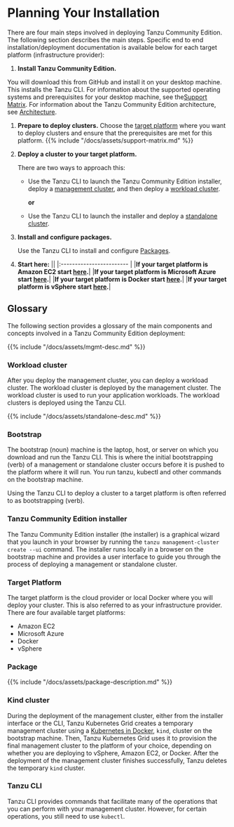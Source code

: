 # Planning Your Installation

There are four main steps involved in deploying Tanzu Community Edition. The following section describes the main steps. Specific end to end installation/deployment documentation is available below for each target platform (infrastructure provider):

1. **Install Tanzu Community Edition.**

You will download this from GitHub and install it on your desktop machine. This installs the Tanzu CLI. For information about the supported operating systems and prerequisites for your desktop machine, see the[Support Matrix](support-matrix/#local-client-machine). For information about the Tanzu Community Edition architecture, see [Architecture](architecture).

1. **Prepare to deploy clusters.**
Choose the [target platform](installation-planning/#target-platform) where you want to deploy clusters and ensure that the prerequisites are met for this platform.
   {{% include "/docs/assets/support-matrix.md" %}}

1. **Deploy a cluster to your target platform.**

   There are two ways to approach this:

   * Use the Tanzu CLI to launch the Tanzu Community Edition installer, deploy a [management cluster](installation-planning/#management-cluster-description), and then deploy a [workload cluster](installation-planning/#workload-cluster).

     **or**

   * Use the Tanzu CLI to launch the installer and deploy a [standalone cluster](installation-planning/#standalone-cluster).

1. **Install and configure packages.**

   Use the Tanzu CLI to install and configure [Packages](installation-planning/#package).

1. **Start here:**
   ||
   |:------------------------ |
   |**If your target platform is Amazon EC2 start [here](aws-intro).**|
   |**If your target platform is Microsoft Azure start [here](azure-intro).**|
   |**If your target platform is Docker start [here](docker-intro).**|
   |**If your target platform is vSphere start [here](vsphere-intro).**|

## Glossary

The following section provides a glossary of the main components and concepts involved in a Tanzu Community Edition deployment:

{{% include "/docs/assets/mgmt-desc.md" %}}

### Workload cluster

After you deploy the management cluster, you can deploy a workload cluster. The workload cluster is deployed by the management cluster. The workload cluster is used to run your application workloads. The workload clusters is deployed using the Tanzu CLI.

{{% include "/docs/assets/standalone-desc.md" %}}

### Bootstrap

The bootstrap (noun) machine is the laptop, host, or server on which you download and run the Tanzu CLI. This is where the initial bootstrapping (verb) of a management or standalone cluster occurs before it is pushed to the platform where it will run. You run tanzu, kubectl and other commands on the bootstrap machine.

Using the Tanzu CLI to deploy a cluster to a target platform is often referred to as bootstrapping (verb).

### Tanzu Community Edition installer

The Tanzu Community Edition installer (the installer) is a graphical wizard that you launch in your browser by running the ``tanzu management-cluster create --ui`` command. The installer runs locally in a browser on the bootstrap machine and provides a user interface to guide you through the process of deploying a management or standalone cluster.

### Target Platform

The target platform is the cloud provider or local Docker where you will deploy your cluster. This is also referred to as your infrastructure provider.
There are four available target platforms:

* Amazon EC2
* Microsoft Azure
* Docker
* vSphere

### Package

{{% include "/docs/assets/package-description.md" %}}

### Kind cluster

During the deployment of the management cluster, either from the installer interface or the CLI, Tanzu Kubernetes Grid creates a temporary management cluster using a [Kubernetes in Docker](https://kind.sigs.k8s.io/), `kind`, cluster on the bootstrap machine. Then, Tanzu Kubernetes Grid uses it to provision the final management cluster to the platform of your choice, depending on whether you are deploying to vSphere, Amazon EC2, or Docker. After the deployment of the management cluster finishes successfully, Tanzu deletes the temporary `kind` cluster.

### Tanzu CLI

Tanzu CLI provides commands that facilitate many of the operations that you can perform with your management cluster. However, for certain operations, you still need to use `kubectl`.
